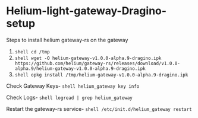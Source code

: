 # Helium-light-gateway-Dragino-setup

Steps to install helium gateway-rs on the gateway
1) ```shell cd /tmp ```
2) ```shell wget -O helium-gateway-v1.0.0-alpha.9-dragino.ipk https://github.com/helium/gateway-rs/releases/download/v1.0.0-alpha.9/helium-gateway-v1.0.0-alpha.9-dragino.ipk ```
3) ```shell opkg install /tmp/helium-gateway-v1.0.0-alpha.9-dragino.ipk ```

Check Gateway Keys- ```shell helium_gateway key info ```

Check Logs- ```shell logread | grep helium_gateway ```

Restart the gateway-rs service- ```shell /etc/init.d/helium_gateway restart ```
